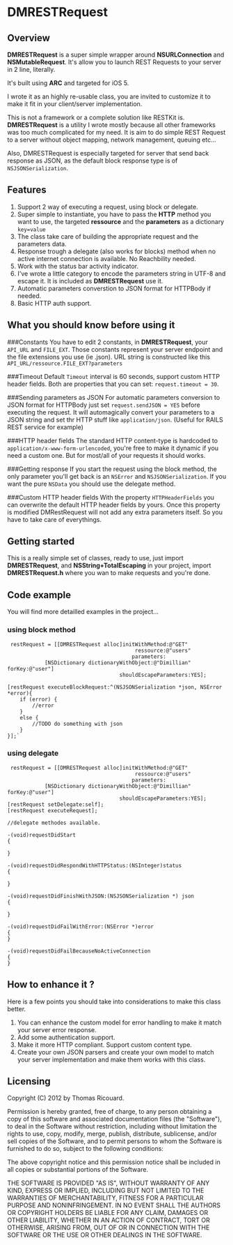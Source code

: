# DMRESTRequest
## Overview
**DMRESTRequest** is a super simple wrapper around **NSURLConnection** and **NSMutableRequest**. 
It's allow you to launch REST Requests to your server in 2 line, literally. 

It's built using **ARC** and targeted for iOS 5. 

I wrote it as an highly re-usable class, you are invited to customize it to make it fit in your client/server implementation.

This is not a framework or a complete solution like RESTKit is. 
**DMRESTRequest** is a utility I wrote mostly because all other frameworks was too much complicated for my need. It is aim to do simple REST Request to a server without object mapping, network management, queuing etc...

Also, DMRESTRequest is especially targeted for server that send back response as JSON, as the default block response type is of `NSJSONSerialization`. 

## Features
1. Support 2 way of executing a request, using block or delegate. 
2. Super simple to instantiate, you have to pass the **HTTP** method you want to use, the targeted **ressource** and the **parameters** as a dictionary `key=value`
3. The class take care of building the appropriate request and the parameters data. 
4. Response trough a delegate (also works for blocks) method when no active internet connection is available. No Reachbility needed. 
5. Work with the status bar activity indicator. 
6. I've wrote a little category to encode the parameters string in UTF-8 and escape it. It is included as **DMRESTRequest** use it. 
7. Automatic parameters converstion to JSON format for HTTPBody if needed. 
8. Basic HTTP auth support. 

## What you should know before using it

###Constants
You have to edit 2 constants, in **DMRESTRequest**, your `API_URL` and `FILE_EXT`. Those constants represent your server endpoint and the file extensions you use (ie .json).
URL string is constructed like this `API_URL/ressource.FILE_EXT?parameters`

###Timeout
Default `Timeout` interval is 60 seconds, support custom HTTP header fields. Both are properties that you can set:  `request.timeout = 30`.

###Sending parameters as JSON
For automatic parameters conversion to JSON format for HTTPBody just set `request.sendJSON = YES` before executing the request.
It will automagically convert your parameters to a JSON string and set thr HTTP stuff like `application/json`. (Useful for RAILS REST service for example)

###HTTP header fields
The standard HTTP content-type is hardcoded to `application/x-www-form-urlencoded`, you're free to make it dynamic if you need a custom one. But for most/all of your requests it should works. 

###Getting response
If you start the request using the block method, the only parameter you'll get back is an `NSError` and `NSJSONSerialization`. If you want the pure `NSData` you should use the delegate method. 

###Custom HTTP header fields
With the property `HTTPHeaderFields` you can overwrite the default HTTP header fields by yours. Once this property is modified DMRestRequest will not add any extra parameters itself. So you have to take care of everythings. 

## Getting started
This is a really simple set of classes, ready to use, just import **DMRESTRequest**, and **NSString+TotalEscaping** in your project, import **DMRESTRequest.h**  where you wan to make requests and you're done. 

## Code example
You will find more detailled examples in the project... 

### using block method

	 restRequest = [[DMRESTRequest alloc]initWithMethod:@"GET" 
                                             ressource:@"users"
                                            parameters:
				[NSDictionary dictionaryWithObject:@"Dimillian" forKey:@"user"] 
                                        shouldEscapeParameters:YES];

    [restRequest executeBlockRequest:^(NSJSONSerialization *json, NSError *error){
        if (error) {
 			//error
        }
        else {
            //TODO do something with json
        }
    }];`
   
   
### using delegate 
     restRequest = [[DMRESTRequest alloc]initWithMethod:@"GET" 
                                             ressource:@"users"
                                            parameters:
				[NSDictionary dictionaryWithObject:@"Dimillian" forKey:@"user"] 
                                        shouldEscapeParameters:YES];
    [restRequest setDelegate:self]; 
    [restRequest executeRequest]; 
    
    //delegate methodes available. 
    
    -(void)requestDidStart
	{
		
	}

	-(void)requestDidRespondWithHTTPStatus:(NSInteger)status
	{
	
	}

	-(void)requestDidFinishWithJSON:(NSJSONSerialization *)	json
	{

	}

	-(void)requestDidFailWithError:(NSError *)error
	{
	}

	-(void)requestDidFailBecauseNoActiveConnection
	{
	}
	
## How to enhance it ? 
Here is a few points you should take into considerations to make this class better.

1. You can enhance the custom model for error handling to make it match your server error response.
3. Add some authentication support. 
4. Make it more HTTP compliant. Support custom content type. 
5. Create your own JSON parsers and create your own model to match your server implementation and make them works with this class. 

## Licensing 
Copyright (C) 2012 by Thomas Ricouard. 

Permission is hereby granted, free of charge, to any person obtaining a copy
of this software and associated documentation files (the "Software"), to deal
in the Software without restriction, including without limitation the rights
to use, copy, modify, merge, publish, distribute, sublicense, and/or sell
copies of the Software, and to permit persons to whom the Software is
furnished to do so, subject to the following conditions:

The above copyright notice and this permission notice shall be included in
all copies or substantial portions of the Software.

THE SOFTWARE IS PROVIDED "AS IS", WITHOUT WARRANTY OF ANY KIND, EXPRESS OR
IMPLIED, INCLUDING BUT NOT LIMITED TO THE WARRANTIES OF MERCHANTABILITY,
FITNESS FOR A PARTICULAR PURPOSE AND NONINFRINGEMENT. IN NO EVENT SHALL THE
AUTHORS OR COPYRIGHT HOLDERS BE LIABLE FOR ANY CLAIM, DAMAGES OR OTHER
LIABILITY, WHETHER IN AN ACTION OF CONTRACT, TORT OR OTHERWISE, ARISING FROM,
OUT OF OR IN CONNECTION WITH THE SOFTWARE OR THE USE OR OTHER DEALINGS IN
THE SOFTWARE.